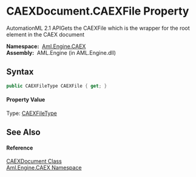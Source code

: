 CAEXDocument.CAEXFile Property
==============================
AutomationML 2.1 APIGets the CAEXFile which is the wrapper for the root element in the CAEX document

  **Namespace:**  [Aml.Engine.CAEX][1]  
  **Assembly:**  AML.Engine (in AML.Engine.dll)

Syntax
------

```csharp
public CAEXFileType CAEXFile { get; }
```

#### Property Value
Type: [CAEXFileType][2]

See Also
--------

#### Reference
[CAEXDocument Class][3]  
[Aml.Engine.CAEX Namespace][1]  

[1]: ../README.md
[2]: ../CAEXFileType/README.md
[3]: README.md
[4]: https://www.automationml.org
[5]: ../../icons/logoShade.png